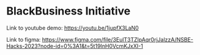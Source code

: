 # BlackBusiness Initiative
 
Link to youtube demo: https://youtu.be/1jupfX3LaN0


Link to figma: https://www.figma.com/file/3EulT3TZlpAqr0rjJalzzA/NSBE-Hacks-2023?node-id=0%3A1&t=5t19InH0VcmKJxXI-1
